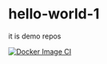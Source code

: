 # hello-world-1
it is demo repos



[![Docker Image CI](https://github.com/Vinoth-03/hello-world-1/actions/workflows/docker-image.yml/badge.svg)](https://github.com/Vinoth-03/hello-world-1/actions/workflows/docker-image.yml)
